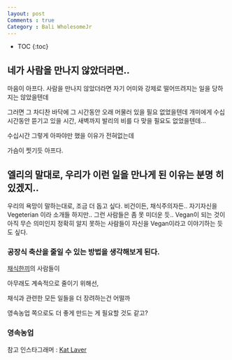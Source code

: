 ```yaml
---
layout: post
Comments : true
Category : Bali WholesomeJr
---
```


* TOC
{:toc}

## 네가 사람을 만나지 않았더라면..

마음이 아프다.
사람을 만나지 않았더라면
자기 어미와 강제로 떨어뜨려지는 일을 당하지는 않았을텐데

그러면 그 차디찬 바닥에
그 시간동안 오래 머물러 있을 필요 없었을텐데
개미에게 수십시간동안 뜯기고 있을 시간,
새벽까지 발리의 비를 다 맞을 필요도 없었을텐데...

수십시간 그렇게 아파야만 했을 이유가 전혀없는데

가슴이 찟기듯 아프다.

## 엘리의 말대로, 우리가 이런 일을 만나게 된 이유는 분명 히있겠지..

우리의 욕망이 말하는대로,
조금 더 돕고 싶다.
비건이든, 채식주의자든..
자기자신을 Vegeterian 이라 소개들 하지만..
그런 사람들은 좀 못 미더운 듯..
Vegan이 되는 것이 아직 무슨 의미인지 정확히 알지 못하는 사람들이 자신을 Vegan이라고 이야기하는 듯도 싶다.



### 공장식 축산을 줄일 수 있는 방법을 생각해보게 된다.

[채식한끼]()의 사람들이 

아무래도 계속적으로 줄이기 위해선,

채식과 관련한 모든 일들을 더 장려하는건 어떨까

영속농업 쪽으로도 더 좋게 만드는 게 필요할 것도 같고?


### 영속농업

참고 인스타그래머 : [Kat Laver](https://www.instagram.com/kat.lavers/)

